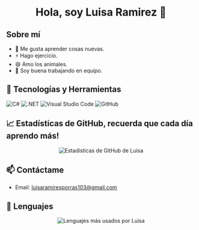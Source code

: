 <div align="center">
  <h1>Hola, soy Luisa Ramirez 👋</h1>
</div>

## Sobre mí

- 🔭 Me gusta aprender cosas nuevas.
- ⚡ Hago ejercicio.
- 😄 Amo los animales.
- 👯 Soy buena trabajando en equipo.


## 🚀 Tecnologías y Herramientas

![C#](https://img.shields.io/badge/-C%23-05122A?style=flat&logo=csharp&logoColor=239120)
![.NET](https://img.shields.io/badge/-.NET-05122A?style=flat&logo=.net&logoColor=512BD4)
![Visual Studio Code](https://img.shields.io/badge/-Visual%20Studio%20Code-05122A?style=flat&logo=visual-studio-code&logoColor=007ACC)
![GitHub](https://img.shields.io/badge/-GitHub-05122A?style=flat&logo=github&logoColor=181717)

## 📈 Estadísticas de GitHub, recuerda que cada día aprendo más!

<p align="center">
  <img src="https://github-readme-stats.vercel.app/api?username=luisaferRP&show_icons=true&theme=radical" alt="Estadísticas de GitHub de Luisa" />
</p>

## 📫 Contáctame

- Email: [luisaramiresporras103@gmail.com](mailto:luisaramirresporras103@gmail.com)

## 💬 Lenguajes

<p align="center">
  <img src="https://github-readme-stats.vercel.app/api/top-langs/?username=luisaferRP&layout=compact&theme=radical" alt="Lenguajes más usados por Luisa" />
</p>


<!--
**luisaferRP/luisaferRP** is a ✨ _special_ ✨ repository because its `README.md` (this file) appears on your GitHub profile.

Here are some ideas to get you started:

- 🔭 I’m currently working on ...
- 🌱 I’m currently learning ...
- 👯 I’m looking to collaborate on ...
- 🤔 I’m looking for help with ...
- 💬 Ask me about ...
- 📫 How to reach me: ...
- 😄 Pronouns: ...
- ⚡ Fun fact: ...
-->
